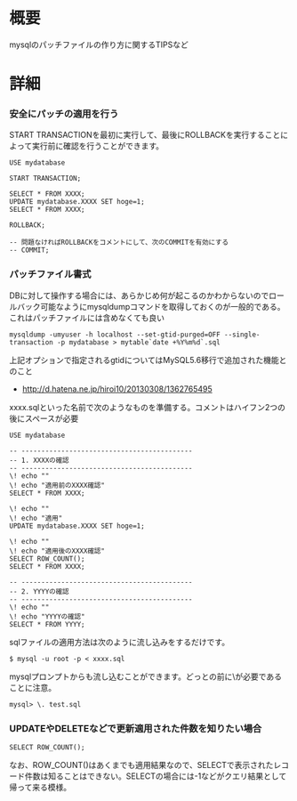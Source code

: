 # 概要
mysqlのパッチファイルの作り方に関するTIPSなど


# 詳細

### 安全にパッチの適用を行う
START TRANSACTIONを最初に実行して、最後にROLLBACKを実行することによって実行前に確認を行うことができます。
```
USE mydatabase

START TRANSACTION;

SELECT * FROM XXXX;
UPDATE mydatabase.XXXX SET hoge=1;
SELECT * FROM XXXX;

ROLLBACK;

-- 問題なければROLLBACKをコメントにして、次のCOMMITを有効にする
-- COMMIT;
```

### パッチファイル書式
DBに対して操作する場合には、あらかじめ何が起こるのかわからないのでロールバック可能なようにmysqldumpコマンドを取得しておくのが一般的である。  
これはパッチファイルには含めなくても良い
```
mysqldump -umyuser -h localhost --set-gtid-purged=OFF --single-transaction -p mydatabase > mytable`date +%Y%m%d`.sql
```

上記オプションで指定されるgtidについてはMySQL5.6移行で追加された機能とのこと
- http://d.hatena.ne.jp/hiroi10/20130308/1362765495

xxxx.sqlといった名前で次のようなものを準備する。コメントはハイフン2つの後にスペースが必要
```
USE mydatabase

-- -------------------------------------------
-- 1. XXXXの確認
-- -------------------------------------------
\! echo ""
\! echo "適用前のXXXX確認"
SELECT * FROM XXXX;

\! echo ""
\! echo "適用"
UPDATE mydatabase.XXXX SET hoge=1;

\! echo ""
\! echo "適用後のXXXX確認"
SELECT ROW_COUNT();
SELECT * FROM XXXX;

-- -------------------------------------------
-- 2. YYYYの確認
-- -------------------------------------------
\! echo ""
\! echo "YYYYの確認"
SELECT * FROM YYYY;
```

sqlファイルの適用方法は次のように流し込みをするだけです。
```
$ mysql -u root -p < xxxx.sql
```

mysqlプロンプトからも流し込むことができます。どっとの前に\が必要であることに注意。
```
mysql> \. test.sql
```

### UPDATEやDELETEなどで更新適用された件数を知りたい場合

```
SELECT ROW_COUNT();
```

なお、ROW_COUNT()はあくまでも適用結果なので、SELECTで表示されたレコード件数は知ることはできない。SELECTの場合には-1などがクエリ結果として帰って来る模様。

